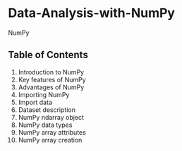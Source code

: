 # Data-Analysis-with-NumPy

NumPy


## Table of Contents

1.	Introduction to NumPy
2.	Key features of NumPy
3.	Advantages of NumPy
4.	Importing NumPy
5.	Import data
6.	Dataset description
7.	NumPy ndarray object
8.	NumPy data types
9.	NumPy array attributes
10.	NumPy array creation 
